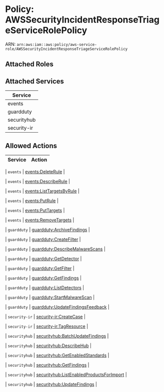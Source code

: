 # Policy: AWSSecurityIncidentResponseTriageServiceRolePolicy

ARN: `arn:aws:iam::aws:policy/aws-service-role/AWSSecurityIncidentResponseTriageServiceRolePolicy`

## Attached Roles

## Attached Services

| Service |
|---------|
| events |
| guardduty |
| securityhub |
| security-ir |

## Allowed Actions

| Service | Action |
|:-------:|--------|

| `events` | [events:DeleteRule](../actions.md#events:deleterule) |

| `events` | [events:DescribeRule](../actions.md#events:describerule) |

| `events` | [events:ListTargetsByRule](../actions.md#events:listtargetsbyrule) |

| `events` | [events:PutRule](../actions.md#events:putrule) |

| `events` | [events:PutTargets](../actions.md#events:puttargets) |

| `events` | [events:RemoveTargets](../actions.md#events:removetargets) |

| `guardduty` | [guardduty:ArchiveFindings](../actions.md#guardduty:archivefindings) |

| `guardduty` | [guardduty:CreateFilter](../actions.md#guardduty:createfilter) |

| `guardduty` | [guardduty:DescribeMalwareScans](../actions.md#guardduty:describemalwarescans) |

| `guardduty` | [guardduty:GetDetector](../actions.md#guardduty:getdetector) |

| `guardduty` | [guardduty:GetFilter](../actions.md#guardduty:getfilter) |

| `guardduty` | [guardduty:GetFindings](../actions.md#guardduty:getfindings) |

| `guardduty` | [guardduty:ListDetectors](../actions.md#guardduty:listdetectors) |

| `guardduty` | [guardduty:StartMalwareScan](../actions.md#guardduty:startmalwarescan) |

| `guardduty` | [guardduty:UpdateFindingsFeedback](../actions.md#guardduty:updatefindingsfeedback) |

| `security-ir` | [security-ir:CreateCase](../actions.md#security-ir:createcase) |

| `security-ir` | [security-ir:TagResource](../actions.md#security-ir:tagresource) |

| `securityhub` | [securityhub:BatchUpdateFindings](../actions.md#securityhub:batchupdatefindings) |

| `securityhub` | [securityhub:DescribeHub](../actions.md#securityhub:describehub) |

| `securityhub` | [securityhub:GetEnabledStandards](../actions.md#securityhub:getenabledstandards) |

| `securityhub` | [securityhub:GetFindings](../actions.md#securityhub:getfindings) |

| `securityhub` | [securityhub:ListEnabledProductsForImport](../actions.md#securityhub:listenabledproductsforimport) |

| `securityhub` | [securityhub:UpdateFindings](../actions.md#securityhub:updatefindings) |
